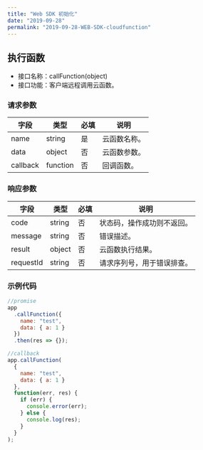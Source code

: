 ```yaml
---
title: "Web SDK 初始化"
date: "2019-09-28"
permalink: "2019-09-28-WEB-SDK-cloudfunction"
---
```


## 执行函数

- 接口名称：callFunction(object)
- 接口功能：客户端远程调用云函数。

### 请求参数

| 字段     | 类型     | 必填 | 说明         |
| -------- | -------- | ---- | ------------ |
| name     | string   | 是   | 云函数名称。 |
| data     | object   | 否   | 云函数参数。 |
| callback | function | 否   | 回调函数。   |

### 响应参数

| 字段      | 类型   | 必填 | 说明                       |
| --------- | ------ | ---- | -------------------------- |
| code      | string | 否   | 状态码，操作成功则不返回。 |
| message   | string | 否   | 错误描述。                 |
| result    | object | 否   | 云函数执行结果。           |
| requestId | string | 否   | 请求序列号，用于错误排查。 |

### 示例代码

```javascript
//promise
app
  .callFunction({
    name: "test",
    data: { a: 1 }
  })
  .then(res => {});

//callback
app.callFunction(
  {
    name: "test",
    data: { a: 1 }
  },
  function(err, res) {
    if (err) {
      console.error(err);
    } else {
      console.log(res);
    }
  }
);
```
